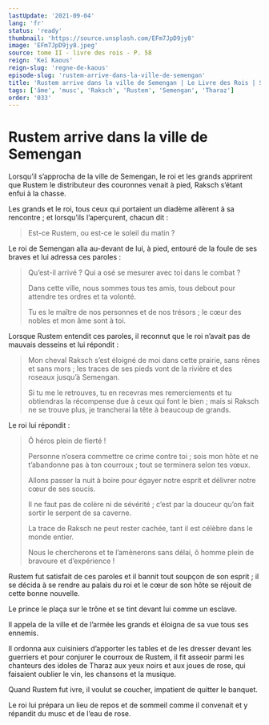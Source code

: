```yaml
---
lastUpdate: '2021-09-04'
lang: 'fr'
status: 'ready'
thumbnail: 'https://source.unsplash.com/EFm7JpD9jy8'
image: 'EFm7JpD9jy8.jpeg'
source: tome II - livre des rois - P. 58
reign: 'Keï Kaous'
reign-slug: 'regne-de-kaous'
episode-slug: 'rustem-arrive-dans-la-ville-de-semengan'
title: 'Rustem arrive dans la ville de Semengan | Le Livre des Rois | Shâhnâmeh'
tags: ['âme', 'musc', 'Raksch', 'Rustem', 'Semengan', 'Tharaz']
order: '033'
---
```


<!-- LTeX: language=fr -->

# Rustem arrive dans la ville de Semengan

Lorsqu’il s’approcha de la ville de Semengan, le roi et les grands apprirent que Rustem le distributeur des couronnes venait à pied, Raksch s’étant enfui à la chasse.

Les grands et le roi, tous ceux qui portaient un diadème allèrent à sa rencontre ; et lorsqu’ils l’aperçurent, chacun dit :

> Est-ce Rustem, ou est-ce le soleil du matin ?

Le roi de Semengan alla au-devant de lui, à pied, entouré de la foule de ses braves et lui adressa ces paroles :

> Qu’est-il arrivé ?
> Qui a osé se mesurer avec toi dans le combat ?
>
> Dans cette ville, nous sommes tous tes amis, tous debout pour attendre tes ordres et ta volonté.
>
> Tu es le maître de nos personnes et de nos trésors ; le cœur des nobles et mon âme sont à toi.

Lorsque Rustem entendit ces paroles, il reconnut que le roi n’avait pas de mauvais desseins et lui répondit :

> Mon cheval Raksch s’est éloigné de moi dans cette prairie, sans rênes et sans mors ; les traces de ses pieds vont de la rivière et des roseaux jusqu’à Semengan.
>
> Si tu me le retrouves, tu en recevras mes remerciements et tu obtiendras la récompense due à ceux qui font le bien ; mais si Raksch ne se trouve plus, je trancherai la tête à beaucoup de grands.

Le roi lui répondit :

> Ô héros plein de fierté !
>
> Personne n’osera commettre ce crime contre toi ; sois mon hôte et ne t’abandonne pas à ton courroux ; tout se terminera selon tes vœux.
>
> Allons passer la nuit à boire pour égayer notre esprit et délivrer notre cœur de ses soucis.
>
> Il ne faut pas de colère ni de sévérité ; c’est par la douceur qu’on fait sortir le serpent de sa caverne.
>
> La trace de Raksch ne peut rester cachée, tant il est célèbre dans le monde entier.
>
> Nous le chercherons et te l’amènerons sans délai, ô homme plein de bravoure et d’expérience !

Rustem fut satisfait de ces paroles et il bannit tout soupçon de son esprit ; il se décida à se rendre au palais du roi et le cœur de son hôte se réjouit de cette bonne nouvelle.

Le prince le plaça sur le trône et se tint devant lui comme un esclave.

Il appela de la ville et de l’armée les grands et éloigna de sa vue tous ses ennemis.

Il ordonna aux cuisiniers d’apporter les tables et de les dresser devant les guerriers et pour conjurer le courroux de Rustem, il fit asseoir parmi les chanteurs des idoles de Tharaz aux yeux noirs et aux joues de rose, qui faisaient oublier le vin, les chansons et la musique.

Quand Rustem fut ivre, il voulut se coucher, impatient de quitter le banquet.

Le roi lui prépara un lieu de repos et de sommeil comme il convenait et y répandit du musc et de l’eau de rose.
